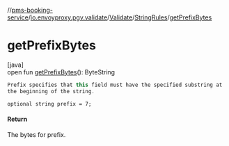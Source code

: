 //[pms-booking-service](../../../../index.md)/[io.envoyproxy.pgv.validate](../../index.md)/[Validate](../index.md)/[StringRules](index.md)/[getPrefixBytes](get-prefix-bytes.md)

# getPrefixBytes

[java]\
open fun [getPrefixBytes](get-prefix-bytes.md)(): ByteString

```kotlin
Prefix specifies that this field must have the specified substring at
the beginning of the string.

```
`optional string prefix = 7;`

#### Return

The bytes for prefix.